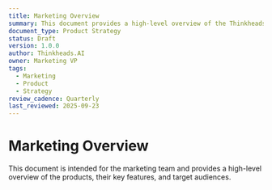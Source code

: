```yaml
---
title: Marketing Overview
summary: This document provides a high-level overview of the Thinkheads.AI products, their key features, and target audiences for marketing purposes.
document_type: Product Strategy
status: Draft
version: 1.0.0
author: Thinkheads.AI
owner: Marketing VP
tags:
  - Marketing
  - Product
  - Strategy
review_cadence: Quarterly
last_reviewed: 2025-09-23
---
```


# Marketing Overview

This document is intended for the marketing team and provides a high-level overview of the products, their key features, and target audiences.